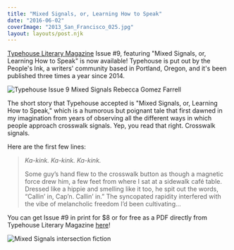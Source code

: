 ```yaml
---
title: "Mixed Signals, or, Learning How to Speak"
date: "2016-06-02"
coverImage: "2013_San_Francisco_025.jpg"
layout: layouts/post.njk
---
```


[Typehouse Literary Magazine](http://peoples-ink.com/typehouse-literary-magazine/) Issue #9, featuring "Mixed Signals, or, Learning How to Speak" is now available! Typehouse is put out by the People's Ink, a writers' community based in Portland, Oregon, and it's been published three times a year since 2014.

![Typehouse Issue 9 Mixed Signals Rebecca Gomez Farrell](https://d2ypg8o05lff0b.cloudfront.net/wp-content/uploads/sites/3/2016/06/CoverSept2016Big-665x1024.png)

The short story that Typehouse accepted is "Mixed Signals, or, Learning How to Speak," which is a humorous but poignant tale that first dawned in my imagination from years of observing all the different ways in which people approach crosswalk signals. Yep, you read that right. Crosswalk signals.

Here are the first few lines:

> _Ka-kink. Ka-kink. Ka-kink._
>
> Some guy’s hand flew to the crosswalk button as though a magnetic force drew him, a few feet from where I sat at a sidewalk café table. Dressed like a hippie and smelling like it too, he spit out the words, “Callin’ in, Cap’n. Callin’ in.” The syncopated rapidity interfered with the vibe of melancholic freedom I’d been cultivating...

You can get Issue #9 in print for $8 or for free as a PDF directly from Typehouse Literary Magazine [here](http://peoples-ink.com/typehouse-literary-magazine/)!

![Mixed Signals intersection fiction](https://d2ypg8o05lff0b.cloudfront.net/wp-content/uploads/sites/3/pages/2013_San_Francisco_025.jpg)
